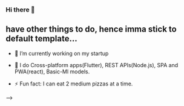 ### Hi there 👋

## have other things to do, hence imma stick to default template...

- 🔭 I’m currently working on my startup
- 🌱 I do Cross-platform apps(Flutter), REST APIs(Node.js), SPA and PWA(react), Basic-Ml models.

- ⚡ Fun fact: I can eat 2 medium pizzas at a time.

-->
